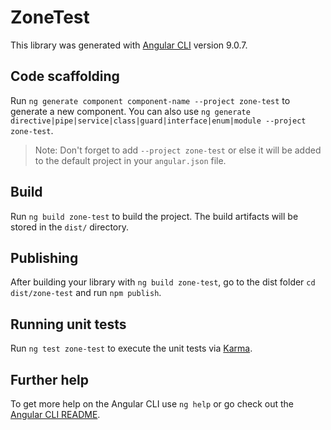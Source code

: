 # ZoneTest

This library was generated with [Angular CLI](https://github.com/angular/angular-cli) version 9.0.7.

## Code scaffolding

Run `ng generate component component-name --project zone-test` to generate a new component. You can also use `ng generate directive|pipe|service|class|guard|interface|enum|module --project zone-test`.
> Note: Don't forget to add `--project zone-test` or else it will be added to the default project in your `angular.json` file. 

## Build

Run `ng build zone-test` to build the project. The build artifacts will be stored in the `dist/` directory.

## Publishing

After building your library with `ng build zone-test`, go to the dist folder `cd dist/zone-test` and run `npm publish`.

## Running unit tests

Run `ng test zone-test` to execute the unit tests via [Karma](https://karma-runner.github.io).

## Further help

To get more help on the Angular CLI use `ng help` or go check out the [Angular CLI README](https://github.com/angular/angular-cli/blob/master/README.md).

